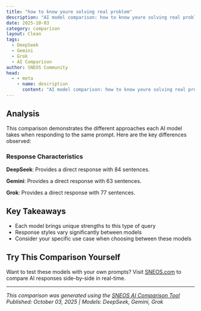 ```yaml
---
title: "how to know youre solving real problem"
description: "AI model comparison: how to know youre solving real problem..."
date: 2025-10-03
category: comparison
layout: Clean
tags:
  - DeepSeek
  - Gemini
  - Grok
  - AI Comparison
author: SNEOS Community
head:
  - - meta
    - name: description
      content: "AI model comparison: how to know youre solving real problem..."
---
```


<ChatComparison
  title="how to know youre solving real problem"
  prompt="how to know youre solving real problem"
  :responses='{"DeepSeek": "Of course. This is one of the most critical questions for entrepreneurs, product managers, and innovators. Solving a \u0022real problem\u0022 is the difference between building something people love and building something that gathers dust.\n\nHere\u2019s a practical framework to know if you\u0027re solving a real problem, broken down into key questions and validation techniques.\n\n### The Core Litmus Test: The \u00225 Whys\u0022 of Problem Validation\n\nAsk these questions relentlessly. If you can\u0027t answer \u0022yes\u0022 to most of them, you might be solving an imaginary or trivial problem.\n\n1. **Is it a \u0022Must-Have,\u0022 not just a \u0022Nice-to-Have\u0022?**\n * **Real Problem:** The user feels a persistent pain, frustration, or inconvenience. They are actively seeking a solution or have developed awkward workarounds. Life or work is measurably worse without a solution.\n * **Imaginary Problem:** The user thinks, \u0022Huh, that\u0027s a neat idea,\u0022 but their life remains unchanged without it. It\u0027s a minor annoyance, not a genuine pain.\n\n2. **Are People Already \u0022Hiring\u0022 Inadequate Solutions?**\n * This concept from Clay Christensen\u0027s \u0022Jobs to Be Done\u0022 theory is crucial. People \u0022hire\u0022 products to do a job. If they are using spreadsheets, manual processes, or multiple disjointed tools to solve the problem, you\u0027ve found a real pain point. The existence of competitors is actually a *good* sign\u2014it validates a market.\n\n3. **Is it Specific and Actionable?**\n * **Real Problem:** \u0022It takes our sales team 3 hours to manually update the CRM after a conference, and they often make errors that cost us deals.\u0022\n * **Vague Problem:** \u0022CRM software is hard to use.\u0022 The specific problem points to a clear solution; the vague one does not.\n\n4. **Are They Willing to Pay (Time, Money, or Social Capital)?**\n * A problem is only \u0022real\u0022 if the user is motivated enough to invest something to solve it. This is the ultimate test. If they balk at a price, sign-up process, or learning curve, the pain isn\u0027t severe enough.\n\n5. **Does it Have a Direct, Obvious Impact on Their Core Goals?**\n * **Real Problem:** It blocks revenue, saves significant time, reduces critical errors, or directly enhances a primary life goal (safety, health, connection).\n * **Peripheral Problem:** It optimizes a non-critical area or adds a fringe benefit.\n\n---\n\n### How to Validate It: Move from Assumption to Evidence\n\nDon\u0027t just *think* you know. Go out and *prove* it.\n\n#### Phase 1: Discovery \u0026 Qualitative Research\n\n**1. Talk to People (The Right Way)**\n* **Don\u0027t ask:** \u0022Would you use a product that does X?\u0022 (They will say yes to be nice).\n* **Instead, ask about their behaviors and feelings:**\n * \u0022Tell me about the last time you faced [situation related to your problem].\u0022\n * \u0022Walk me through your current process for doing X.\u0022\n * \u0022What part of that is the most frustrating or time-consuming?\u0022\n * \u0022What solutions have you tried? Why did they fall short?\u0022\n * \u0022If you had a magic wand, what would you change?\u0022\n\n**2. Look for \u0022Workarounds\u0022 and \u0022Hacks\u0022**\n* This is gold. If people are using duct-tape solutions (e.g., using 5 different apps, maintaining complex spreadsheets, having a dedicated person to manually fix things), you\u0027ve found a genuine, painful problem.\n\n#### Phase 2: Quantitative Validation\n\n**1. Create a \u0022Smoke Test\u0022 or Landing Page**\n* Build a simple webpage describing the solution to your problem.\n* Include a clear **Call-to-Action**: \u0022Sign Up for Early Access,\u0022 \u0022Get Notified at Launch,\u0022 or even \u0022Pre-Order Now.\u0022\n* Drive a small amount of targeted traffic (e.g., through relevant online communities or ads). The number of clicks, sign-ups, or pre-orders is a powerful, quantitative measure of demand.\n\n**2. Run a Problem-Fit Survey**\n* Survey a larger audience to gauge how widespread the problem is.\n * \u0022On a scale of 1-10, how painful is [problem] for you?\u0022\n * \u0022How much time/money do you lose per week/month because of this?\u0022\n * \u0022What is the biggest consequence of not solving this?\u0022\n\n#### Phase 3: Pre-Solution Validation\n\n**1. The \u0022Paper Napkin\u0022 or \u0022Wizard of Oz\u0022 Test**\n* Can you solve the problem manually? Before writing a single line of code, use a manual process to deliver the core value. If people find value in the clunky, manual version, they will *love* the automated one.\n\n**2. Ask for a Pre-Order or Letter of Intent**\n* For B2B or high-cost products, the ultimate validation is getting a commitment to pay. This separates curiosity from real need.\n\n---\n\n### Red Flags: Signs You\u0027re Probably *Not* Solving a Real Problem\n\n* **Solution Looking for a Problem:** You started with a cool technology (e.g., \u0022Let\u0027s use blockchain!\u0022) and are now searching for where to apply it.\n* **The \u0022Everybody\u0022 Problem:** \u0022Our product is for everyone.\u0022 Real problems are specific to a well-defined group.\n* **Answers are Vague or Hypothetical:** When you talk to users, they speak in future tense (\u0022I *would* probably use that...\u0022) rather than describing past pains.\n* **No One is Willing to Be Your First User:** If you can\u0027t find a single person to passionately try your MVP for free, why would anyone pay for it later?\n* **You\u0027re the Only One with the Problem:** Be wary of building something only you need. It might be a hobby, not a business.\n\n### The One-Sentence Summary\n\nYou know you\u0027re solving a real problem when you can observe a specific group of people **experiencing a measurable pain** and **actively using imperfect solutions** to cope with it, and they can **articulate the concrete benefit** they\u0027d get from a better way.\n\nStop guessing and start listening. The evidence is out there in the world, not in your head.", "Gemini": "Knowing you\u0027re solving a real problem is crucial for any project, business, or personal endeavor. It ensures your efforts are focused and impactful. Here\u0027s a breakdown of how to determine if you\u0027re solving a real problem:\n\n**1. Validation Through Evidence \u0026 Research:**\n\n* **Talk to People Directly:**\n * **Conduct user interviews:** Go straight to the source \u2013 talk to the people who are or will be affected. Ask open-ended questions to understand their pain points, frustrations, and unmet needs. Don\u0027t just ask \u0022Would you like this?\u0022, ask \u0022What\u0027s the biggest challenge you face when doing X?\u0022\n * **Observe behavior:** Sometimes people don\u0027t accurately describe their problems. Observe them in their natural environment to see what difficulties they encounter. (e.g., watch someone struggling to use a complicated website).\n * **Surveys:** Use surveys to gather broader data and quantify the prevalence of the problem.\n* **Market Research:**\n * **Analyze existing data:** Look for reports, studies, statistics, and industry trends that point to the problem. Are there articles complaining about it? Are companies trying to solve a similar problem already?\n * **Competitive analysis:** Examine existing solutions. Do they truly solve the problem, or do they fall short? What are their limitations?\n* **Personal Experience (Use Cautiously):**\n * If you\u0027ve personally experienced the problem, that\u0027s a good starting point. However, don\u0027t assume that everyone else feels the same way. Validate your experience with research and input from others.\n\n**2. Defining the Problem Clearly \u0026 Precisely:**\n\n* **Articulate the Problem Statement:** Write down a concise, clear, and specific description of the problem. Avoid vague language. Focus on the impact and consequences of the problem. (Example: \u0022Busy parents struggle to find healthy and convenient meal options for their children, leading to unhealthy eating habits and increased stress.\u0022)\n* **Identify the Target Audience:** Who is experiencing this problem? Be specific about their demographics, behaviors, and needs. The more you know about your target audience, the better you can validate the problem.\n* **Quantify the Impact:** How many people are affected by the problem? What are the financial costs, time costs, or other negative consequences of the problem? Quantifiable data makes the problem more real and compelling.\n\n**3. Verifying the Problem\u0027s Severity and Frequency:**\n\n* **Is it a \u0022Must-Have\u0022 or a \u0022Nice-to-Have\u0022?:** Does the problem cause significant pain or frustration? Is it a critical need that people actively seek to solve, or is it a minor inconvenience that they can easily ignore? \u0022Must-have\u0022 problems are more likely to lead to successful solutions.\n* **How Often Does it Occur?:** A problem that happens rarely may not be worth solving. The more frequent the problem, the greater the potential impact of a solution.\n* **Is There a Willingness to Pay (or invest):** Are people willing to spend time, money, or effort to solve the problem? If not, it may not be a real problem or the problem is not severe enough.\n\n**4. Continuously Validating \u0026 Iterating:**\n\n* **Early and Frequent Feedback:** Don\u0027t wait until you\u0027ve built a complete solution to get feedback. Show early prototypes or mockups to potential users and gather their thoughts.\n* **A/B Testing:** If you have a website or app, use A/B testing to see which features or solutions resonate best with users.\n* **Track Key Metrics:** Once you launch a solution, track metrics that indicate whether you\u0027re actually solving the problem. (e.g., customer satisfaction, usage rates, error rates, cost savings).\n* **Be Open to Changing Your Approach:** If the data shows that your solution isn\u0027t working, be willing to pivot and try a different approach.\n\n**Red Flags That You Might NOT Be Solving a Real Problem:**\n\n* **You can\u0027t find anyone who experiences the problem.**\n* **People agree there\u0027s a problem, but they don\u0027t seem motivated to solve it.**\n* **Existing solutions already adequately address the problem.**\n* **You\u0027re primarily focused on the technology or solution, rather than the problem itself.**\n* **You\u0027re relying solely on your intuition or personal experience without any external validation.**\n\n**Example Scenario:**\n\nLet\u0027s say you have an idea for a new social media platform for pet owners.\n\n* **Not Real Problem (without validation):** \u0022I think pet owners need a better way to connect with each other.\u0022\n* **Real Problem (after validation):** \u0022Pet owners struggle to find reliable and trustworthy information about pet care in their local area, leading to increased stress and potentially impacting their pet\u0027s health. Existing online forums are often filled with misinformation and lack verified experts. (Based on surveys and interviews with pet owners)\u0022\n\nBy following these steps and being diligent in your research and validation, you can significantly increase your chances of solving a real problem that will have a positive impact. Remember that solving a real problem is a continuous process of learning and adapting.\n", "Grok": "To determine whether you\u0027re solving a real problem, you need to critically assess the situation, understand the needs of the people involved, and evaluate the impact of your solution. Here are some steps to guide you:\n\n### 1. Identify the Problem Clearly\n - **Define the problem:** What exactly are you trying to solve? Be specific and avoid vague statements.\n - Example: Instead of saying \u0022People are unhappy at work,\u0022 specify \u0022Employees in my department feel demotivated due to lack of recognition.\u0022\n - **Ask why it\u2019s a problem:** Dig deeper using the \u00225 Whys\u0022 technique to uncover the root cause. Keep asking \u0022Why?\u0022 until you reach the core issue.\n - Example: Why are employees demotivated? \u2192 Because they don\u2019t feel valued. Why? \u2192 Because there\u2019s no recognition for their hard work. Why? \u2192 Because there\u2019s no system in place for feedback or rewards.\n\n### 2. Validate the Problem with Real People\n - **Talk to stakeholders:** Speak to the people who are affected by the problem. Ask them about their experiences, challenges, and needs. Are they actually struggling with what you think is the issue?\n - Example: Survey employees or hold focus groups to confirm if lack of recognition is a key issue.\n - **Observe behaviors:** Look for evidence of the problem in real-world scenarios. Are people complaining, avoiding certain tasks, or showing frustration?\n - Example: Notice if employees are disengaged during meetings or if turnover rates are high.\n - **Look for data:** Use data (if available) to confirm the problem\u0027s existence and scale.\n - Example: Check performance metrics, absenteeism rates, or employee satisfaction survey results.\n\n### 3. Assess the Problem\u2019s Significance\n - **Is it widespread?** Does this problem affect a large number of people or a critical group? Solving a problem for a small, insignificant group might not be a priority unless it has a disproportionate impact.\n - Example: If only 2 out of 100 employees feel unrecognized, it might not be a real or urgent problem.\n - **What\u2019s the impact?** Does the problem cause significant pain, inefficiency, or loss (financial, emotional, or otherwise)?\n - Example: If lack of recognition leads to high turnover, costing the company thousands in hiring and training, it\u2019s a real problem.\n - **Is it urgent?** Does the problem need to be solved now, or can it wait? Prioritize problems with immediate consequences.\n - Example: If demotivation is causing project delays, it\u2019s urgent.\n\n### 4. Test Your Assumptions\n - **Avoid solving imaginary problems:** Just because you think something is a problem doesn\u2019t mean it is. Base your conclusions on evidence, not personal biases or assumptions.\n - Example: You might assume employees want monetary rewards, but after talking to them, you find they value verbal appreciation more.\n - **Look for demand:** Are people actively seeking a solution to this problem? If no one cares, it might not be worth solving.\n - Example: If employees aren\u2019t asking for recognition and seem content, the problem might not be real.\n\n### 5. Evaluate If Your Solution Adds Value\n - **Will solving this make a difference?** Consider whether your solution will improve lives, save time, reduce costs, or address pain points.\n - Example: Implementing a weekly \u0022Employee Shoutout\u0022 program could boost morale and engagement.\n - **Is the solution feasible?** Can you realistically solve this problem with the resources, time, and skills you have?\n - Example: If a recognition program requires a budget your company doesn\u2019t have, it might not be viable.\n - **Test small-scale:** Before fully committing, try a small prototype or pilot of your solution to see if it works.\n - Example: Introduce a recognition program in one team and measure engagement over a month.\n\n### 6. Seek Feedback on Your Approach\n - **Ask for input:** Share your understanding of the problem and proposed solution with others (colleagues, mentors, or the affected group). Do they agree it\u2019s a real issue?\n - **Iterate based on feedback:** If people don\u2019t see the problem or solution as valuable, reconsider your approach.\n\n### 7. Measure Outcomes\n - After implementing a solution, check if it\u2019s addressing the problem. Use measurable indicators (e.g., improved satisfaction scores, reduced complaints, higher productivity).\n - Example: After the recognition program, do employees report feeling more valued? Has turnover decreased?\n - If the solution doesn\u2019t work, revisit your problem definition. You might have misunderstood the root cause.\n\n### Key Signs You\u2019re Solving a Real Problem:\n- People affected by the issue acknowledge it and express a need for a solution.\n- Data or evidence backs up the existence and impact of the problem.\n- Solving it creates measurable positive change (e.g., happier people, cost savings, efficiency).\n- The problem aligns with broader goals or priorities (personal, organizational, or societal).\n\n### Key Signs You\u2019re Not Solving a Real Problem:\n- You\u2019re the only one who thinks it\u2019s an issue (no validation from others).\n- There\u2019s no clear evidence or data supporting the problem\u2019s existence.\n- People are indifferent to or unaffected by your solution.\n- The effort to solve it outweighs the benefits.\n\nBy following these steps and staying user-focused (whether it\u2019s customers, colleagues, or a community), you can ensure you\u2019re addressing a problem that truly matters. If you\u2019re still unsure, start small\u2014test your assumptions and iterate based on real-world feedback."}' 
  published-date="20:26"
/>

## Analysis

This comparison demonstrates the different approaches each AI model takes when responding to the same prompt. Here are the key differences observed:

### Response Characteristics

**DeepSeek**: Provides a direct response with 84 sentences. 

**Gemini**: Provides a direct response with 63 sentences. 

**Grok**: Provides a direct response with 77 sentences. 

## Key Takeaways

- Each model brings unique strengths to this type of query
- Response styles vary significantly between models
- Consider your specific use case when choosing between these models

## Try This Comparison Yourself

Want to test these models with your own prompts? Visit [SNEOS.com](https://sneos.com) to compare AI responses side-by-side in real-time.

---

*This comparison was generated using the [SNEOS AI Comparison Tool](https://sneos.com)*
*Published: October 03, 2025 | Models: DeepSeek, Gemini, Grok*
